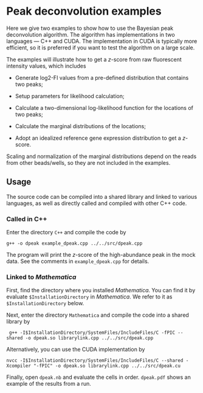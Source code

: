 # Peak deconvolution examples

Here we give two examples to show how to use the Bayesian peak deconvolution algorithm. The algorithm has implementations in two languages &mdash; C++ and CUDA. The implementation in CUDA is typically more efficient, so it is preferred if you want to test the algorithm on a large scale.

The examples will illustrate how to get a *z*-score from raw fluorescent intensity values, which includes

* Generate log2-FI values from a pre-defined distribution that contains two peaks;

* Setup parameters for likelihood calculation;

* Calculate a two-dimensional log-likelihood function for the locations of two peaks;

* Calculate the marginal distributions of the locations;

* Adopt an idealized reference gene expression distribution to get a *z*-score.

Scaling and normalization of the marginal distributions depend on the reads from other beads/wells, so they are not included in the examples.

## Usage

The source code can be compiled into a shared library and linked to various languages, as well as directly called and compiled with other C++ code.

### Called in C++

Enter the directory `C++` and compile the code by

    g++ -o dpeak example_dpeak.cpp ../../src/dpeak.cpp

The program will print the *z*-score of the high-abundance peak in the mock data. See the comments in `example_dpeak.cpp` for details.

### Linked to *Mathematica*

First, find the directory where you installed *Mathematica*. You can find it by evaluate `$InstallationDirectory` in *Mathematica*. We refer to it as `$InstallationDirectory` below.

Next, enter the directory `Mathematica` and compile the code into a shared library by

     g++ -I$InstallationDirectory/SystemFiles/IncludeFiles/C -fPIC --shared -o dpeak.so librarylink.cpp ../../src/dpeak.cpp

Alternatively, you can use the CUDA implementation by

    nvcc -I$InstallationDirectory/SystemFiles/IncludeFiles/C --shared -Xcompiler "-fPIC" -o dpeak.so librarylink.cpp ../../src/dpeak.cu

Finally, open `dpeak.nb` and evaluate the cells in order. `dpeak.pdf` shows an example of the results from a run.
